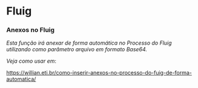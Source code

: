 <h1>Fluig </h1>

<h3> Anexos no Fluig </h3>

*Esta função irá anexar de forma automática no Processo do Fluig utilizando como parâmetro arquivo em formato Base64.*

*Veja como usar em*: 

https://willian.eti.br/como-inserir-anexos-no-processo-do-fuig-de-forma-automatica/
